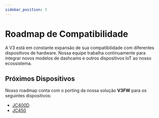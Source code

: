 ```yaml
---
sidebar_position: 3
---
```


# Roadmap de Compatibilidade

A V3 está em constante expansão de sua compatibilidade com diferentes dispositivos de hardware. Nossa equipe trabalha continuamente para integrar novos modelos de dashcams e outros dispositivos IoT ao nosso ecossistema.

## Próximos Dispositivos

Nosso roadmap conta com o porting da nossa solução **V3FW** para os seguintes dispositivos:

- [JC400D](https://br.jimiiot.com/products/jc400d-aivision-cam.html)
- [JC450](https://br.jimiiot.com/product/jc450-ai-dashcam.html)